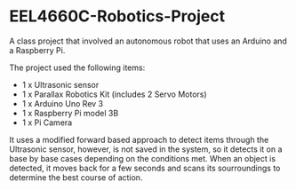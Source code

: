 # EEL4660C-Robotics-Project
A class project that involved an autonomous robot that uses an Arduino and a Raspberry Pi.

The project used the following items:
- 1 x Ultrasonic sensor
- 1 x Parallax Robotics Kit (includes 2 Servo Motors)
- 1 x Arduino Uno Rev 3
- 1 x Raspberry Pi model 3B
- 1 x Pi Camera

It uses a modified forward based approach to detect items through the Ultrasonic sensor, however, is not saved in the system, so it detects it on a base by base cases depending on the conditions met.
When an object is detected, it moves back for a few seconds and scans its sourroundings to determine the best course of action.
